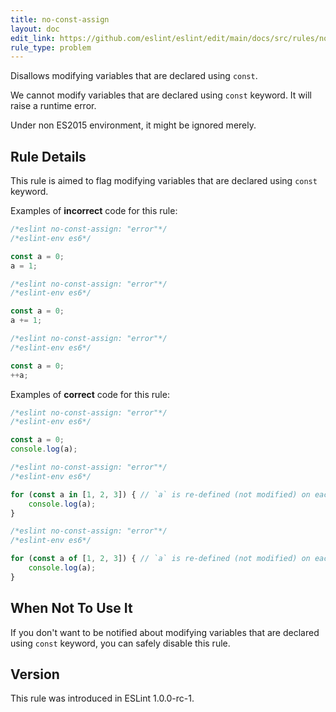```yaml
---
title: no-const-assign
layout: doc
edit_link: https://github.com/eslint/eslint/edit/main/docs/src/rules/no-const-assign.md
rule_type: problem
---
```


<!--RECOMMENDED-->

Disallows modifying variables that are declared using `const`.

We cannot modify variables that are declared using `const` keyword.
It will raise a runtime error.

Under non ES2015 environment, it might be ignored merely.

## Rule Details

This rule is aimed to flag modifying variables that are declared using `const` keyword.

Examples of **incorrect** code for this rule:

```js
/*eslint no-const-assign: "error"*/
/*eslint-env es6*/

const a = 0;
a = 1;
```

```js
/*eslint no-const-assign: "error"*/
/*eslint-env es6*/

const a = 0;
a += 1;
```

```js
/*eslint no-const-assign: "error"*/
/*eslint-env es6*/

const a = 0;
++a;
```

Examples of **correct** code for this rule:

```js
/*eslint no-const-assign: "error"*/
/*eslint-env es6*/

const a = 0;
console.log(a);
```

```js
/*eslint no-const-assign: "error"*/
/*eslint-env es6*/

for (const a in [1, 2, 3]) { // `a` is re-defined (not modified) on each loop step.
    console.log(a);
}
```

```js
/*eslint no-const-assign: "error"*/
/*eslint-env es6*/

for (const a of [1, 2, 3]) { // `a` is re-defined (not modified) on each loop step.
    console.log(a);
}
```

## When Not To Use It

If you don't want to be notified about modifying variables that are declared using `const` keyword, you can safely disable this rule.

## Version

This rule was introduced in ESLint 1.0.0-rc-1.
